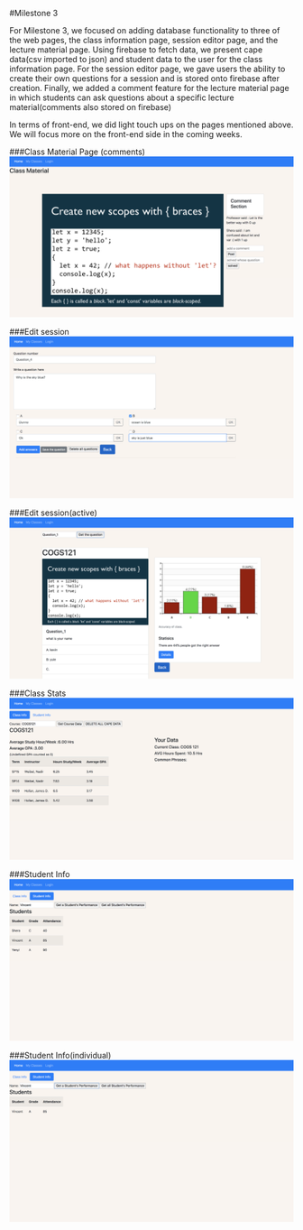 #Milestone 3

For Milestone 3, we focused on adding database functionality to three of the web pages, the class information page, session editor page, and the lecture material page. Using firebase to fetch data, we present cape data(csv imported to json) and student data to the user for the class information page. For the session editor page, we gave users the ability to create their own questions for a session and is stored onto firebase after creation. Finally, we added a comment feature for the lecture material page in which students can ask questions about a specific lecture material(comments also stored on firebase)

In terms of front-end, we did light touch ups on the pages mentioned above. We will focus more on the front-end side in the coming weeks.


###Class Material Page (comments)
![Picture1](/milestone_3_pictures/comments_7.png)


###Edit session 
![Picture2](/milestone_3_pictures/editor_5.png)

###Edit session(active) 
![Picture3](/milestone_3_pictures/active_ses_6.png)


###Class Stats
![Picture4](/milestone_3_pictures/class_stats_1.png)


###Student Info
![Picture5](/milestone_3_pictures/student_performance_3.png)

###Student Info(individual)
![Picture6](/milestone_3_pictures/student_performance_4.png)


